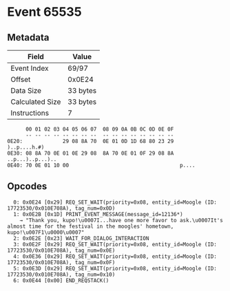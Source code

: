 # Event 65535

## Metadata

| Field           | Value    |
|-----------------|----------|
| Event Index     | 69/97    |
| Offset          | 0x0E24   |
| Data Size       | 33 bytes |
| Calculated Size | 33 bytes |
| Instructions    | 7        |

```
      00 01 02 03 04 05 06 07  08 09 0A 0B 0C 0D 0E 0F
      -- -- -- -- -- -- -- --  -- -- -- -- -- -- -- --
0E20:             29 08 8A 70  0E 01 0D 1D 68 80 23 29      )..p....h.#)
0E30: 08 8A 70 0E 01 0E 29 08  8A 70 0E 01 0F 29 08 8A  ..p...)..p...)..
0E40: 70 0E 01 10 00                                    p....           
```

## Opcodes

```
  0: 0x0E24 [0x29] REQ_SET_WAIT(priority=0x08, entity_id=Moogle (ID: 17723530/0x010E708A), tag_num=0x0D)
  1: 0x0E2B [0x1D] PRINT_EVENT_MESSAGE(message_id=12136*)
    → "Thank you, kupo!\u0007I...have one more favor to ask.\u0007It's almost time for the festival in the moogles' hometown, kupo!\u007F1\u0000\u0007"
  2: 0x0E2E [0x23] WAIT_FOR_DIALOG_INTERACTION
  3: 0x0E2F [0x29] REQ_SET_WAIT(priority=0x08, entity_id=Moogle (ID: 17723530/0x010E708A), tag_num=0x0E)
  4: 0x0E36 [0x29] REQ_SET_WAIT(priority=0x08, entity_id=Moogle (ID: 17723530/0x010E708A), tag_num=0x0F)
  5: 0x0E3D [0x29] REQ_SET_WAIT(priority=0x08, entity_id=Moogle (ID: 17723530/0x010E708A), tag_num=0x10)
  6: 0x0E44 [0x00] END_REQSTACK()
```
